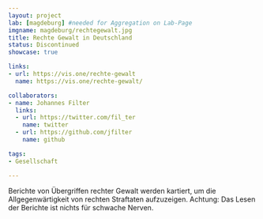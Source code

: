 ```yaml
---
layout: project
lab: [magdeburg] #needed for Aggregation on Lab-Page
imgname: magdeburg/rechtegewalt.jpg
title: Rechte Gewalt in Deutschland
status: Discontinued
showcase: true

links:
- url: https://vis.one/rechte-gewalt
  name: https://vis.one/rechte-gewalt/

collaborators:
- name: Johannes Filter
  links:
  - url: https://twitter.com/fil_ter
    name: twitter
  - url: https://github.com/jfilter
    name: github

tags:
- Gesellschaft

---
```


Berichte von Übergriffen rechter Gewalt werden kartiert, um die Allgegenwärtigkeit von rechten Straftaten aufzuzeigen.
Achtung: Das Lesen der Berichte ist nichts für schwache Nerven.
